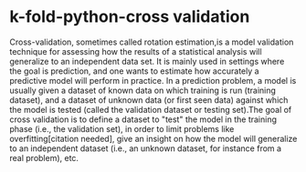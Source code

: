 # k-fold-python-cross validation
Cross-validation, sometimes called rotation estimation,is a model validation technique for assessing how the results of a statistical analysis will generalize to an independent data set. It is mainly used in settings where the goal is prediction, and one wants to estimate how accurately a predictive model will perform in practice. In a prediction problem, a model is usually given a dataset of known data on which training is run (training dataset), and a dataset of unknown data (or first seen data) against which the model is tested (called the validation dataset or testing set).The goal of cross validation is to define a dataset to "test" the model in the training phase (i.e., the validation set), in order to limit problems like overfitting[citation needed], give an insight on how the model will generalize to an independent dataset (i.e., an unknown dataset, for instance from a real problem), etc.
